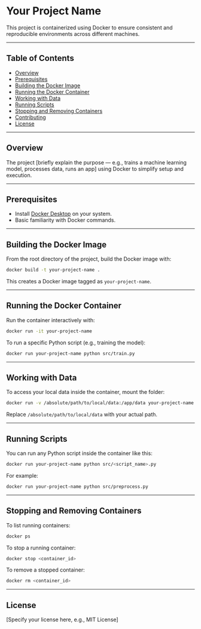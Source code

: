 # Your Project Name

This project is containerized using Docker to ensure consistent and reproducible environments across different machines.

---

## Table of Contents

- [Overview](#overview)
- [Prerequisites](#prerequisites)
- [Building the Docker Image](#building-the-docker-image)
- [Running the Docker Container](#running-the-docker-container)
- [Working with Data](#working-with-data)
- [Running Scripts](#running-scripts)
- [Stopping and Removing Containers](#stopping-and-removing-containers)
- [Contributing](#contributing)
- [License](#license)

---

## Overview

The project [briefly explain the purpose — e.g., trains a machine learning model, processes data, runs an app] using Docker to simplify setup and execution.

---

## Prerequisites

- Install [Docker Desktop](https://www.docker.com/products/docker-desktop) on your system.
- Basic familiarity with Docker commands.

---

## Building the Docker Image

From the root directory of the project, build the Docker image with:

```bash
docker build -t your-project-name .
```

This creates a Docker image tagged as `your-project-name`.

---

## Running the Docker Container

Run the container interactively with:

```bash
docker run -it your-project-name
```

To run a specific Python script (e.g., training the model):

```bash
docker run your-project-name python src/train.py
```

---

## Working with Data

To access your local data inside the container, mount the folder:

```bash
docker run -v /absolute/path/to/local/data:/app/data your-project-name
```

Replace `/absolute/path/to/local/data` with your actual path.

---

## Running Scripts

You can run any Python script inside the container like this:

```bash
docker run your-project-name python src/<script_name>.py
```

For example:

```bash
docker run your-project-name python src/preprocess.py
```

---

## Stopping and Removing Containers

To list running containers:

```bash
docker ps
```

To stop a running container:

```bash
docker stop <container_id>
```

To remove a stopped container:

```bash
docker rm <container_id>
```
---

## License

[Specify your license here, e.g., MIT License]
